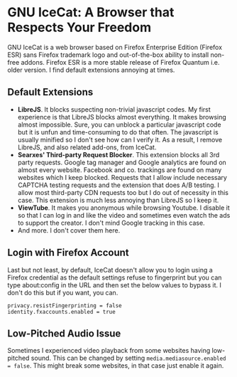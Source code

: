 # GNU IceCat: A Browser that Respects Your Freedom

GNU IceCat is a web browser based on Firefox Enterprise Edition (Firefox ESR) sans Firefox trademark logo and out-of-the-box ability to install non-free addons. Firefox ESR is a more stable release of Firefox Quantum i.e. older version. I find default extensions annoying at times.

## Default Extensions

- **LibreJS**. It blocks suspecting non-trivial javascript codes. My first experience is that LibreJS blocks almost everything. It makes browsing almost impossible. Sure, you can unblock a particular javascript code but it is unfun and time-consuming to do that often. The javascript is usually minified so I don't see how can I verify it. As a result, I remove LibreJS, and also related add-ons, from IceCat.
- **Searxes' Third-party Request Blocker**. This extension blocks all 3rd party requests. Google tag manager and Google analytics are found on almost every website. Facebook and co. trackings are found on many websites which I keep blocked. Requests that I allow include necessary CAPTCHA testing requests and the extension that does A/B testing. I allow most third-party CDN requests too but I do out of necessity in this case. This extension is much less annoying than LibreJS so I keep it.
- **ViewTube**. It makes you anonymous while browsing Youtube. I disable it so that I can log in and like the video and sometimes even watch the ads to support the creator. I don't mind Google tracking in this case.
- And more. I don't cover them here.

## Login with Firefox Account

Last but not least, by default, IceCat doesn't allow you to login using a Firefox credential as the default settings refuse to fingerprint but you can type about:config in the URL and then set the below values to bypass it. I don't do this but if you want, you can.

```text
privacy.resistFingerprinting = false
identity.fxaccounts.enabled = true
```

## Low-Pitched Audio Issue

Sometimes I experienced video playback from some websites having low-pitched sound. This can be changed by setting `media.mediasource.enabled = false`. This might break some websites, in that case just enable it again.
